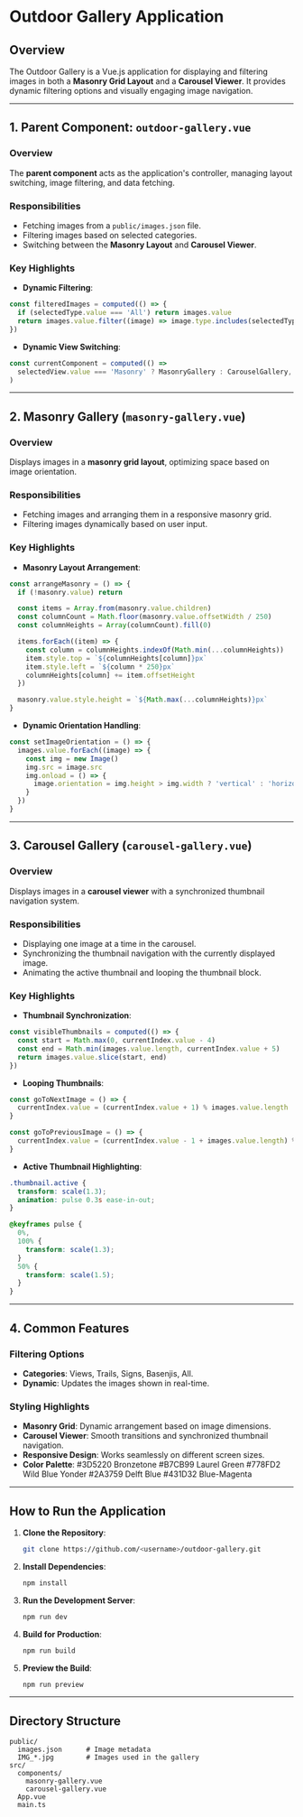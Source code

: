 # Outdoor Gallery Application

## Overview

The Outdoor Gallery is a Vue.js application for displaying and filtering images in both a **Masonry Grid Layout** and a **Carousel Viewer**. It provides dynamic filtering options and visually engaging image navigation.

---

## 1. Parent Component: `outdoor-gallery.vue`

### Overview

The **parent component** acts as the application's controller, managing layout switching, image filtering, and data fetching.

### Responsibilities

- Fetching images from a `public/images.json` file.
- Filtering images based on selected categories.
- Switching between the **Masonry Layout** and **Carousel Viewer**.

### Key Highlights

- **Dynamic Filtering**:

```javascript
const filteredImages = computed(() => {
  if (selectedType.value === 'All') return images.value
  return images.value.filter((image) => image.type.includes(selectedType.value))
})
```

- **Dynamic View Switching**:

```javascript
const currentComponent = computed(() =>
  selectedView.value === 'Masonry' ? MasonryGallery : CarouselGallery,
)
```

---

## 2. Masonry Gallery (`masonry-gallery.vue`)

### Overview

Displays images in a **masonry grid layout**, optimizing space based on image orientation.

### Responsibilities

- Fetching images and arranging them in a responsive masonry grid.
- Filtering images dynamically based on user input.

### Key Highlights

- **Masonry Layout Arrangement**:

```javascript
const arrangeMasonry = () => {
  if (!masonry.value) return

  const items = Array.from(masonry.value.children)
  const columnCount = Math.floor(masonry.value.offsetWidth / 250)
  const columnHeights = Array(columnCount).fill(0)

  items.forEach((item) => {
    const column = columnHeights.indexOf(Math.min(...columnHeights))
    item.style.top = `${columnHeights[column]}px`
    item.style.left = `${column * 250}px`
    columnHeights[column] += item.offsetHeight
  })

  masonry.value.style.height = `${Math.max(...columnHeights)}px`
}
```

- **Dynamic Orientation Handling**:

```javascript
const setImageOrientation = () => {
  images.value.forEach((image) => {
    const img = new Image()
    img.src = image.src
    img.onload = () => {
      image.orientation = img.height > img.width ? 'vertical' : 'horizontal'
    }
  })
}
```

---

## 3. Carousel Gallery (`carousel-gallery.vue`)

### Overview

Displays images in a **carousel viewer** with a synchronized thumbnail navigation system.

### Responsibilities

- Displaying one image at a time in the carousel.
- Synchronizing the thumbnail navigation with the currently displayed image.
- Animating the active thumbnail and looping the thumbnail block.

### Key Highlights

- **Thumbnail Synchronization**:

```javascript
const visibleThumbnails = computed(() => {
  const start = Math.max(0, currentIndex.value - 4)
  const end = Math.min(images.value.length, currentIndex.value + 5)
  return images.value.slice(start, end)
})
```

- **Looping Thumbnails**:

```javascript
const goToNextImage = () => {
  currentIndex.value = (currentIndex.value + 1) % images.value.length
}

const goToPreviousImage = () => {
  currentIndex.value = (currentIndex.value - 1 + images.value.length) % images.value.length
}
```

- **Active Thumbnail Highlighting**:

```css
.thumbnail.active {
  transform: scale(1.3);
  animation: pulse 0.3s ease-in-out;
}

@keyframes pulse {
  0%,
  100% {
    transform: scale(1.3);
  }
  50% {
    transform: scale(1.5);
  }
}
```

---

## 4. Common Features

### Filtering Options

- **Categories**: Views, Trails, Signs, Basenjis, All.
- **Dynamic**: Updates the images shown in real-time.

### Styling Highlights

- **Masonry Grid**: Dynamic arrangement based on image dimensions.
- **Carousel Viewer**: Smooth transitions and synchronized thumbnail navigation.
- **Responsive Design**: Works seamlessly on different screen sizes.
- **Color Palette**:
  #3D5220 Bronzetone
  #B7CB99 Laurel Green
  #778FD2 Wild Blue Yonder
  #2A3759 Delft Blue
  #431D32 Blue-Magenta

---

## How to Run the Application

1. **Clone the Repository**:

   ```bash
   git clone https://github.com/<username>/outdoor-gallery.git
   ```

2. **Install Dependencies**:

   ```bash
   npm install
   ```

3. **Run the Development Server**:

   ```bash
   npm run dev
   ```

4. **Build for Production**:

   ```bash
   npm run build
   ```

5. **Preview the Build**:
   ```bash
   npm run preview
   ```

---

## Directory Structure

```
public/
  images.json      # Image metadata
  IMG_*.jpg        # Images used in the gallery
src/
  components/
    masonry-gallery.vue
    carousel-gallery.vue
  App.vue
  main.ts
```
